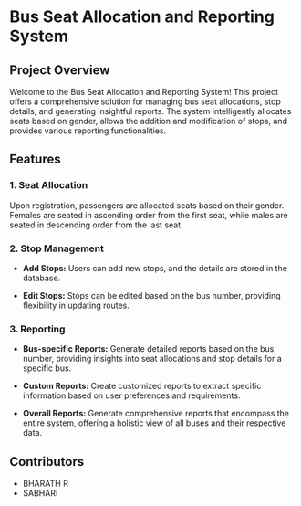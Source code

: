 # Bus Seat Allocation and Reporting System

## Project Overview

Welcome to the Bus Seat Allocation and Reporting System! This project offers a comprehensive solution for managing bus seat allocations, stop details, and generating insightful reports. The system intelligently allocates seats based on gender, allows the addition and modification of stops, and provides various reporting functionalities.

## Features

### 1. Seat Allocation

Upon registration, passengers are allocated seats based on their gender. Females are seated in ascending order from the first seat, while males are seated in descending order from the last seat.

### 2. Stop Management

- **Add Stops:** Users can add new stops, and the details are stored in the database.
  
- **Edit Stops:** Stops can be edited based on the bus number, providing flexibility in updating routes.

### 3. Reporting

- **Bus-specific Reports:** Generate detailed reports based on the bus number, providing insights into seat allocations and stop details for a specific bus.

- **Custom Reports:** Create customized reports to extract specific information based on user preferences and requirements.

- **Overall Reports:** Generate comprehensive reports that encompass the entire system, offering a holistic view of all buses and their respective data.



## Contributors

- BHARATH R 
- SABHARI 

